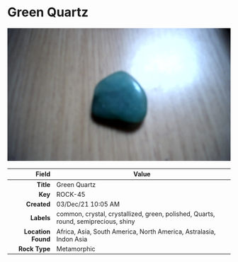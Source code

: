 # Green Quartz



<img height="300px" src="10083.jpg"/>

|       Field | Value                   |
|------------:|-------------------------|
|   **Title** | Green Quartz |
|     **Key** | ROCK-45 |
| **Created** | 03/Dec/21 10:05 AM |
| **Labels** | common, crystal, crystallized, green, polished, Quarts, round, semiprecious, shiny |
| **Location Found** | Africa, Asia, South America, North America, Astralasia, Indon Asia |
| **Rock Type** | Metamorphic |

        